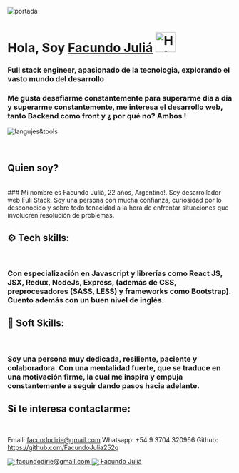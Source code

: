 ![portada](https://www.wpitcom.com/wp-content/uploads/2020/08/custom-software-development.jpg)

# **Hola, Soy [Facundo Juliá](https://github.com/FacundoJulia25)** <img width="45" src="https://user-images.githubusercontent.com/76783198/182454378-115c3a2e-50cc-490e-85f0-fbdfab7f36ba.gif" alt="Hola">

### Full stack engineer, apasionado de la tecnologia, explorando el vasto mundo del desarrollo<br>
### Me gusta desafiarme constantemente para superarme dia a dia y superarme constantemente,  me interesa el desarrollo web, tanto Backend como front y ¿ por qué no? Ambos ! <br>

![langujes&tools](https://i.gifer.com/6ELl.gif)

<br>

##  Quien soy?
<br>
### Mi nombre es Facundo Juliá, 22 años, Argentino!. Soy desarrollador web Full Stack. Soy una persona con mucha confianza, curiosidad por lo desconocido y sobre todo tenacidad a la hora de enfrentar situaciones que involucren resolución de problemas.


## ⚙️ Tech skills:
<br>

### Con especialización en Javascript y librerías como React JS, JSX, Redux, NodeJs, Express, (además de CSS, preprocesadores (SASS, LESS) y frameworks como Bootstrap). Cuento además con un buen nivel de inglés.


## 🤝 Soft Skills:
<br>

### Soy una persona muy dedicada, resiliente, paciente y colaboradora. Con una mentalidad fuerte, que se traduce en una motivación firme, la cual me inspira y empuja constantemente a seguir dando pasos hacia adelante. 


## Si te interesa contactarme: 
<br>

Email: facundodirie@gmail.com
Whatsapp: +54 9 3704 320966
Github: https://github.com/FacundoJulia252q
<p>
    <a href="https://facundodirie@gmail.com">
      <img align="center" src="https://user-images.githubusercontent.com/76783198/182482940-c4a2a044-de93-4450-b354-9628cbb175c9.svg"/>
      facundodirie@gmail.com
    </a>    
    <a href="https://github.com/FacundoJulia25">
      <img align="center" src="https://user-images.githubusercontent.com/76783198/182481396-19c89e94-f3ba-4e33-9df4-f5b7a094cf8f.svg"/>
      Facundo Juliá
    </a>
<p/>

